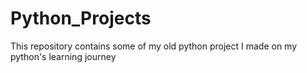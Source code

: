 # Python_Projects
This repository contains some of my old python project I made on my python's learning journey
